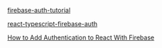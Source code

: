 [firebase-auth-tutorial](https://github.com/satansdeer/firebase-auth-tutorial)

[react-typescript-firebase-auth](https://github.com/morizyun/react-typescript-firebase-auth)

[How to Add Authentication to React With Firebase](https://coderjourney.com/tutorials/how-to-add-authentication-to-react-with-firebase/)
